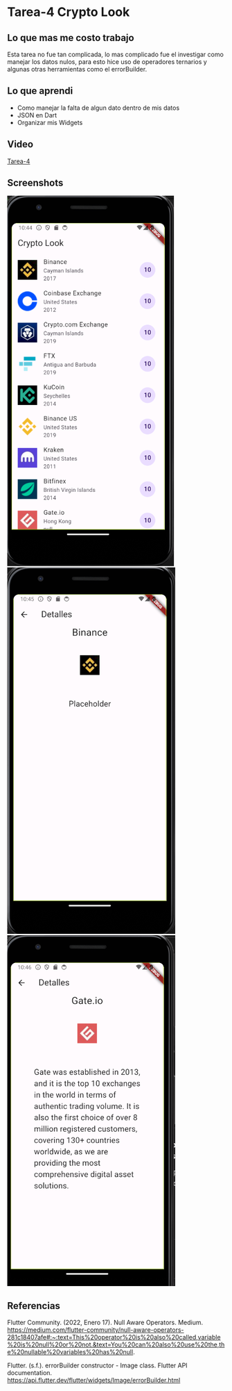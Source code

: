 # Tarea-4 Crypto Look

## Lo que mas me costo trabajo 

  Esta tarea no fue tan complicada, lo mas complicado fue el investigar como manejar los datos nulos, 
  para esto hice uso de operadores ternarios y algunas otras herramientas como el errorBuilder.

## Lo que aprendi

  - Como manejar la falta de algun dato dentro de mis datos
  - JSON en Dart
  - Organizar mis Widgets

## Video

[Tarea-4](https://youtu.be/20CLZQE7PPw)

## Screenshots

![Screenshot01](<./screenshots/Screenshot1.png>)
![Screenshot02](<./screenshots/Screnshot2.png>)
![Screenshot02](<./screenshots/Screenshot3.png>)


## Referencias 

Flutter Community. (2022, Enero 17). Null Aware Operators. Medium. https://medium.com/flutter-community/null-aware-operators-281c18407afe#:~:text=This%20operator%20is%20also%20called,variable%20is%20null%20or%20not.&text=You%20can%20also%20use%20the,the%20nullable%20variables%20has%20null.


Flutter. (s.f.). errorBuilder constructor - Image class. Flutter API documentation. https://api.flutter.dev/flutter/widgets/Image/errorBuilder.html


